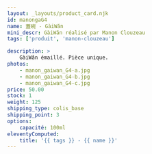 ```yaml
---
layout: _layouts/product_card.njk
id: manongaG4
name: 蓋碗 - GàiWǎn
mini_descr: GàiWǎn réalisé par Manon Clouzeau
tags: ['produit', 'manon-clouzeau']

description: >
    GàiWǎn émaillé. Pièce unique.
photos:
    - manon_gaiwan_G4-a.jpg
    - manon_gaiwan_G4-b.jpg
    - manon_gaiwan_G4-c.jpg
price: 50.00
stock: 1
weight: 125
shipping_type: colis_base
shipping_point: 3
options:
    capacité: 100ml
eleventyComputed:
    title: '{{ tags }} - {{ name }}'
---
```

